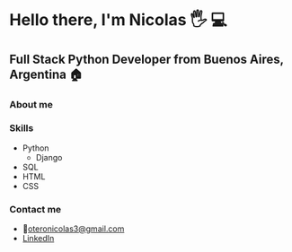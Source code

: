 # Hello there, I'm Nicolas  :raised_hand_with_fingers_splayed: :computer:
## Full Stack Python Developer from Buenos Aires, Argentina :house:

### About me

### Skills
* Python
  - Django
* SQL
* HTML
* CSS

### Contact me
* :email:oteronicolas3@gmail.com
* <a href='https://www.linkedin.com/in/nicolas-otero-2907b5149/' target="_blank">LinkedIn</a>
